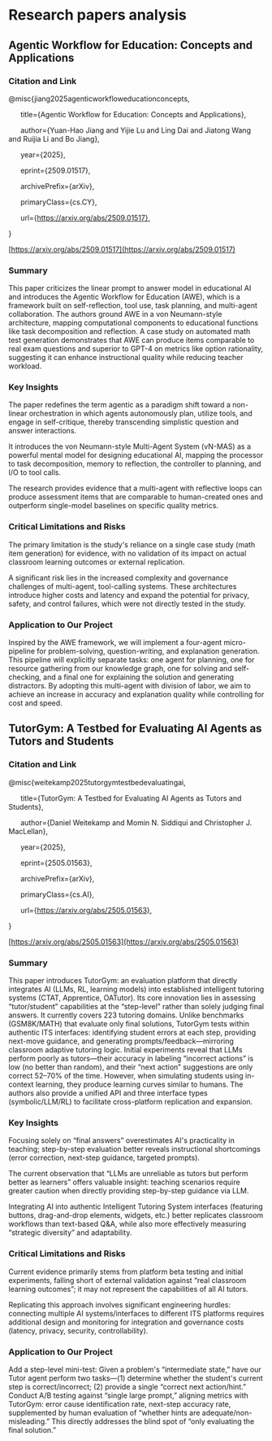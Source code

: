 # Research papers analysis 

## Agentic Workflow for Education: Concepts and Applications

### Citation and Link

@misc{jiang2025agenticworkfloweducationconcepts,

      title={Agentic Workflow for Education: Concepts and Applications}, 

      author={Yuan-Hao Jiang and Yijie Lu and Ling Dai and Jiatong Wang and Ruijia Li and Bo Jiang},

      year={2025},

      eprint={2509.01517},

      archivePrefix={arXiv},

      primaryClass={cs.CY},

      url={https://arxiv.org/abs/2509.01517},

}

[https://arxiv.org/abs/2509.01517](https://arxiv.org/abs/2509.01517)

### Summary

This paper criticizes the linear prompt to answer model in educational AI and introduces the Agentic Workflow for Education (AWE), which is a framework built on self-reflection, tool use, task planning, and multi-agent collaboration. The authors ground AWE in a von Neumann-style architecture, mapping computational components to educational functions like task decomposition and reflection. A case study on automated math test generation demonstrates that AWE can produce items comparable to real exam questions and superior to GPT-4 on metrics like option rationality, suggesting it can enhance instructional quality while reducing teacher workload.

### Key Insights

The paper redefines the term agentic as a paradigm shift toward a non-linear orchestration in which agents autonomously plan, utilize tools, and engage in self-critique, thereby transcending simplistic question and answer interactions.

It introduces the von Neumann-style Multi-Agent System (vN-MAS) as a powerful mental model for designing educational AI, mapping the processor to task decomposition, memory to reflection, the controller to planning, and I/O to tool calls.

The research provides evidence that a multi-agent with reflective loops can produce assessment items that are comparable to human-created ones and outperform single-model baselines on specific quality metrics.

### Critical Limitations and Risks

The primary limitation is the study's reliance on a single case study (math item generation) for evidence, with no validation of its impact on actual classroom learning outcomes or external replication.

A significant risk lies in the increased complexity and governance challenges of multi-agent, tool-calling systems. These architectures introduce higher costs and latency and expand the potential for privacy, safety, and control failures, which were not directly tested in the study.

### Application to Our Project

Inspired by the AWE framework, we will implement a four-agent micro-pipeline for problem-solving, question-writing, and explanation generation. This pipeline will explicitly separate tasks: one agent for planning, one for resource gathering from our knowledge graph, one for solving and self-checking, and a final one for explaining the solution and generating distractors. By adopting this multi-agent with division of labor, we aim to achieve an increase in accuracy and explanation quality while controlling for cost and speed.

  


  

## TutorGym: A Testbed for Evaluating AI Agents as Tutors and Students

### Citation and Link

@misc{weitekamp2025tutorgymtestbedevaluatingai,

      title={TutorGym: A Testbed for Evaluating AI Agents as Tutors and Students},

      author={Daniel Weitekamp and Momin N. Siddiqui and Christopher J. MacLellan},

      year={2025},

      eprint={2505.01563},

      archivePrefix={arXiv},

      primaryClass={cs.AI},

      url={https://arxiv.org/abs/2505.01563},

}

[https://arxiv.org/abs/2505.01563](https://arxiv.org/abs/2505.01563)

### Summary

This paper introduces TutorGym: an evaluation platform that directly integrates AI (LLMs, RL, learning models) into established intelligent tutoring systems (CTAT, Apprentice, OATutor). Its core innovation lies in assessing “tutor/student” capabilities at the “step-level” rather than solely judging final answers. It currently covers 223 tutoring domains. Unlike benchmarks (GSM8K/MATH) that evaluate only final solutions, TutorGym tests within authentic ITS interfaces: identifying student errors at each step, providing next-move guidance, and generating prompts/feedback—mirroring classroom adaptive tutoring logic. Initial experiments reveal that LLMs perform poorly as tutors—their accuracy in labeling “incorrect actions” is low (no better than random), and their “next action” suggestions are only correct 52–70% of the time. However, when simulating students using in-context learning, they produce learning curves similar to humans. The authors also provide a unified API and three interface types (symbolic/LLM/RL) to facilitate cross-platform replication and expansion.

### Key Insights

Focusing solely on “final answers” overestimates AI's practicality in teaching; step-by-step evaluation better reveals instructional shortcomings (error correction, next-step guidance, targeted prompts).

The current observation that “LLMs are unreliable as tutors but perform better as learners” offers valuable insight: teaching scenarios require greater caution when directly providing step-by-step guidance via LLM.

Integrating AI into authentic Intelligent Tutoring System interfaces (featuring buttons, drag-and-drop elements, widgets, etc.) better replicates classroom workflows than text-based Q&A, while also more effectively measuring “strategic diversity” and adaptability.

### Critical Limitations and Risks

Current evidence primarily stems from platform beta testing and initial experiments, falling short of external validation against “real classroom learning outcomes”; it may not represent the capabilities of all AI tutors.

Replicating this approach involves significant engineering hurdles: connecting multiple AI systems/interfaces to different ITS platforms requires additional design and monitoring for integration and governance costs (latency, privacy, security, controllability).

### Application to Our Project

Add a step-level mini-test: Given a problem's “intermediate state,” have our Tutor agent perform two tasks—(1) determine whether the student's current step is correct/incorrect; (2) provide a single “correct next action/hint.” Conduct A/B testing against “single large prompt,” aligning metrics with TutorGym: error cause identification rate, next-step accuracy rate, supplemented by human evaluation of “whether hints are adequate/non-misleading.” This directly addresses the blind spot of “only evaluating the final solution.”
